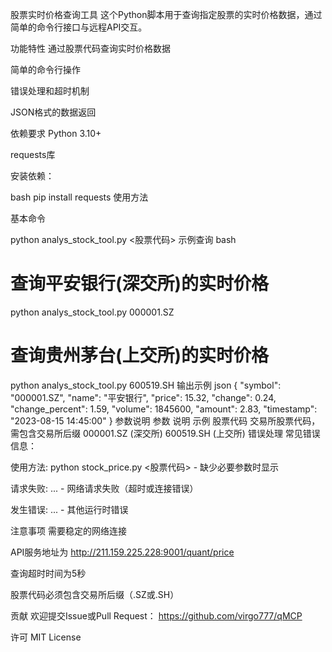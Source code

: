 股票实时价格查询工具
这个Python脚本用于查询指定股票的实时价格数据，通过简单的命令行接口与远程API交互。

功能特性
通过股票代码查询实时价格数据

简单的命令行操作

错误处理和超时机制

JSON格式的数据返回

依赖要求
Python 3.10+

requests库

安装依赖：

bash
pip install requests
使用方法

基本命令

python analys_stock_tool.py <股票代码>
示例查询
bash
# 查询平安银行(深交所)的实时价格
python analys_stock_tool.py 000001.SZ

# 查询贵州茅台(上交所)的实时价格
python analys_stock_tool.py 600519.SH
输出示例
json
{
  "symbol": "000001.SZ",
  "name": "平安银行",
  "price": 15.32,
  "change": 0.24,
  "change_percent": 1.59,
  "volume": 1845600,
  "amount": 2.83,
  "timestamp": "2023-08-15 14:45:00"
}
参数说明
参数	说明	示例
股票代码	交易所股票代码，需包含交易所后缀	000001.SZ (深交所)
600519.SH (上交所)
错误处理
常见错误信息：

使用方法: python stock_price.py <股票代码> - 缺少必要参数时显示

请求失败: ... - 网络请求失败（超时或连接错误）

发生错误: ... - 其他运行时错误

注意事项
需要稳定的网络连接

API服务地址为 http://211.159.225.228:9001/quant/price

查询超时时间为5秒

股票代码必须包含交易所后缀（.SZ或.SH）

贡献
欢迎提交Issue或Pull Request：
https://github.com/virgo777/qMCP

许可
MIT License